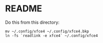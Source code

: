 # README

Do this from this directory: 

```
mv ~/.config/xfce4 ~/.config/xfce4.bkp
ln -fs `readlink -e xfce4` ~/.config/xfce4

```

